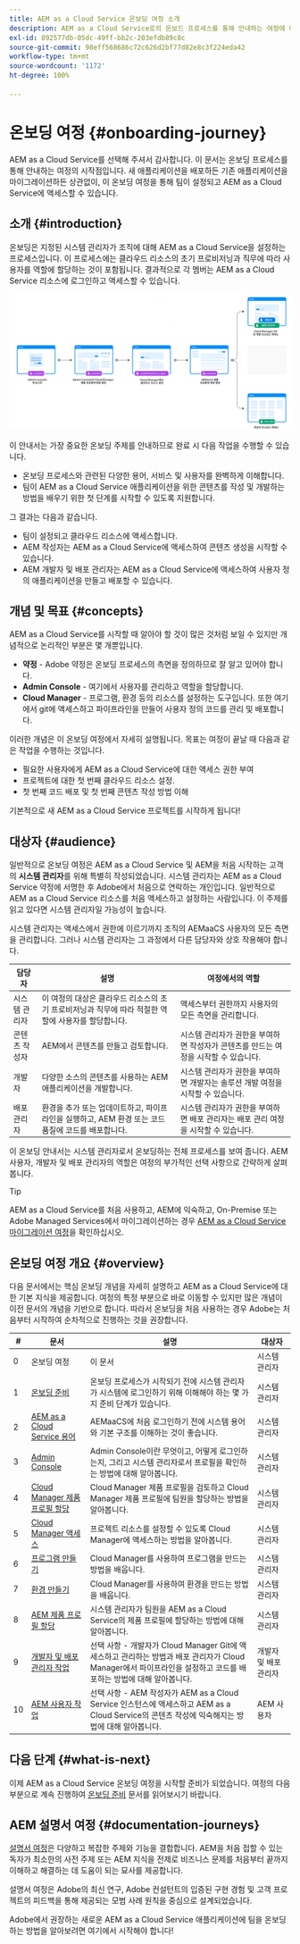 ```yaml
---
title: AEM as a Cloud Service 온보딩 여정 소개
description: AEM as a Cloud Service로의 온보드 프로세스를 통해 안내하는 여정에 대한 개요를 보려면 여기를 클릭하십시오.
exl-id: 892577db-05dc-49ff-bb2c-203efdb89c8c
source-git-commit: 98eff568686c72c626d2bf77d82e8c3f224eda42
workflow-type: tm+mt
source-wordcount: '1172'
ht-degree: 100%

---
```



# 온보딩 여정 {#onboarding-journey}

AEM as a Cloud Service를 선택해 주셔서 감사합니다. 이 문서는 온보딩 프로세스를 통해 안내하는 여정의 시작점입니다. 새 애플리케이션을 배포하든 기존 애플리케이션을 마이그레이션하든 상관없이, 이 온보딩 여정을 통해 팀이 설정되고 AEM as a Cloud Service에 액세스할 수 있습니다.

## 소개 {#introduction}

온보딩은 지정된 시스템 관리자가 조직에 대해 AEM as a Cloud Service을 설정하는 프로세스입니다. 이 프로세스에는 클라우드 리소스의 초기 프로비저닝과 직무에 따라 사용자를 역할에 할당하는 것이 포함됩니다. 결과적으로 각 멤버는 AEM as a Cloud Service 리소스에 로그인하고 액세스할 수 있습니다.

![온보딩 여정](/help/journey-onboarding/assets/onboarding-journey.png)

이 안내서는 가장 중요한 온보딩 주제를 안내하므로 완료 시 다음 작업을 수행할 수 있습니다.

* 온보딩 프로세스와 관련된 다양한 용어, 서비스 및 사용자를 완벽하게 이해합니다.
* 팀이 AEM as a Cloud Service 애플리케이션을 위한 콘텐츠를 작성 및 개발하는 방법을 배우기 위한 첫 단계를 시작할 수 있도록 지원합니다.

그 결과는 다음과 같습니다.

* 팀이 설정되고 클라우드 리소스에 액세스합니다.
* AEM 작성자는 AEM as a Cloud Service에 액세스하여 콘텐츠 생성을 시작할 수 있습니다.
* AEM 개발자 및 배포 관리자는 AEM as a Cloud Service에 액세스하여 사용자 정의 애플리케이션을 만들고 배포할 수 있습니다.

## 개념 및 목표 {#concepts}

AEM as a Cloud Service를 시작할 때 알아야 할 것이 많은 것처럼 보일 수 있지만 개념적으로 논리적인 부분은 몇 개뿐입니다.

* **약정** - Adobe 약정은 온보딩 프로세스의 측면을 정의하므로 잘 알고 있어야 합니다.
* **Admin Console** - 여기에서 사용자를 관리하고 역할을 할당합니다.
* **Cloud Manager** - 프로그램, 환경 등의 리소스를 설정하는 도구입니다. 또한 여기에서 git에 액세스하고 파이프라인을 만들어 사용자 정의 코드를 관리 및 배포합니다.

이러한 개념은 이 온보딩 여정에서 자세히 설명됩니다. 목표는 여정이 끝날 때 다음과 같은 작업을 수행하는 것입니다.

* 필요한 사용자에게 AEM as a Cloud Service에 대한 액세스 권한 부여
* 프로젝트에 대한 첫 번째 클라우드 리소스 설정.
* 첫 번째 코드 배포 및 첫 번째 콘텐츠 작성 방법 이해

기본적으로 새 AEM as a Cloud Service 프로젝트를 시작하게 됩니다!

## 대상자 {#audience}

일반적으로 온보딩 여정은 AEM as a Cloud Service 및 AEM을 처음 시작하는 고객의 **시스템 관리자**&#x200B;를 위해 특별히 작성되었습니다. 시스템 관리자는 AEM as a Cloud Service 약정에 서명한 후 Adobe에서 처음으로 연락하는 개인입니다. 일반적으로 AEM as a Cloud Service 리소스를 처음 액세스하고 설정하는 사람입니다. 이 주제를 읽고 있다면 시스템 관리자일 가능성이 높습니다.

시스템 관리자는 액세스에서 권한에 이르기까지 조직의 AEMaaCS 사용자의 모든 측면을 관리합니다. 그러나 시스템 관리자는 그 과정에서 다른 담당자와 상호 작용해야 합니다.

| 담당자 | 설명 | 여정에서의 역할 |
|---|---|---|
| 시스템 관리자 | 이 여정의 대상은 클라우드 리소스의 초기 프로비저닝과 직무에 따라 적절한 역할에 사용자를 할당합니다. | 액세스부터 권한까지 사용자의 모든 측면을 관리합니다. |
| 콘텐츠 작성자 | AEM에서 콘텐츠를 만들고 검토합니다. | 시스템 관리자가 권한을 부여하면 작성자가 콘텐츠를 만드는 여정을 시작할 수 있습니다. |
| 개발자 | 다양한 소스의 콘텐츠를 사용하는 AEM 애플리케이션을 개발합니다. | 시스템 관리자가 권한을 부여하면 개발자는 솔루션 개발 여정을 시작할 수 있습니다. |
| 배포 관리자 | 환경을 추가 또는 업데이트하고, 파이프라인을 실행하고, AEM 환경 또는 코드 품질에 코드를 배포합니다. | 시스템 관리자가 권한을 부여하면 배포 관리자는 배포 관리 여정을 시작할 수 있습니다. |

이 온보딩 안내서는 시스템 관리자로서 온보딩하는 전체 프로세스를 보여 줍니다. AEM 사용자, 개발자 및 배포 관리자의 역할은 여정의 부가적인 선택 사항으로 간략하게 살펴봅니다.

>[!TIP]
>
>AEM as a Cloud Service를 처음 사용하고, AEM에 익숙하고, On-Premise 또는 Adobe Managed Services에서 마이그레이션하는 경우 [AEM as a Cloud Service 마이그레이션 여정](/help/journey-migration/getting-started.md)을 확인하십시오.

## 온보딩 여정 개요 {#overview}

다음 문서에서는 핵심 온보딩 개념을 자세히 설명하고 AEM as a Cloud Service에 대한 기본 지식을 제공합니다. 여정의 특정 부분으로 바로 이동할 수 있지만 많은 개념이 이전 문서의 개념을 기반으로 합니다. 따라서 온보딩을 처음 사용하는 경우 Adobe는 처음부터 시작하여 순차적으로 진행하는 것을 권장합니다.

| # | 문서 | 설명 | 대상자 |
|---|---|---|---|
| 0 | 온보딩 여정 | 이 문서 | 시스템 관리자 |
| 1 | [온보딩 준비](preparation.md) | 온보딩 프로세스가 시작되기 전에 시스템 관리자가 시스템에 로그인하기 위해 이해해야 하는 몇 가지 준비 단계가 있습니다. | 시스템 관리자 |
| 2 | [AEM as a Cloud Service 용어](terminology.md) | AEMaaCS에 처음 로그인하기 전에 시스템 용어와 기본 구조를 이해하는 것이 좋습니다. | 시스템 관리자 |
| 3 | [Admin Console](admin-console.md) | Admin Console이란 무엇이고, 어떻게 로그인하는지, 그리고 시스템 관리자로서 프로필을 확인하는 방법에 대해 알아봅니다. | 시스템 관리자 |
| 4 | [Cloud Manager 제품 프로필 할당](assign-profiles-cloud-manager.md) | Cloud Manager 제품 프로필을 검토하고 Cloud Manager 제품 프로필에 팀원을 할당하는 방법을 알아봅니다. | 시스템 관리자 |
| 5 | [Cloud Manager 액세스](cloud-manager.md) | 프로젝트 리소스를 설정할 수 있도록 Cloud Manager에 액세스하는 방법을 알아봅니다. | 시스템 관리자 |
| 6 | [프로그램 만들기](create-program.md) | Cloud Manager를 사용하여 프로그램을 만드는 방법을 배웁니다. | 시스템 관리자 |
| 7 | [환경 만들기](create-environments.md) | Cloud Manager를 사용하여 환경을 만드는 방법을 배웁니다. | 시스템 관리자 |
| 8 | [AEM 제품 프로필 할당](assign-profiles-aem.md) | 시스템 관리자가 팀원을 AEM as a Cloud Service의 제품 프로필에 할당하는 방법에 대해 알아봅니다. | 시스템 관리자 |
| 9 | [개발자 및 배포 관리자 작업](developers.md) | 선택 사항 - 개발자가 Cloud Manager Git에 액세스하고 관리하는 방법과 배포 관리자가 Cloud Manager에서 파이프라인을 설정하고 코드를 배포하는 방법에 대해 알아봅니다. | 개발자 및 배포 관리자 |
| 10 | [AEM 사용자 작업](aem-users.md) | 선택 사항 - AEM 작성자가 AEM as a Cloud Service 인스턴스에 액세스하고 AEM as a Cloud Service의 콘텐츠 작성에 익숙해지는 방법에 대해 알아봅니다. | AEM 사용자 |

## 다음 단계 {#what-is-next}

이제 AEM as a Cloud Service 온보딩 여정을 시작할 준비가 되었습니다. 여정의 다음 부분으로 계속 진행하여 [온보딩 준비](preparation.md) 문서를 읽어보시기 바랍니다.

## AEM 설명서 여정 {#documentation-journeys}

[설명서 여정](/help/journey-documentation/documentation-journeys.md)은 다양하고 복잡한 주제와 기능을 결합합니다. AEM을 처음 접할 수 있는 독자가 최소한의 사전 주제 또는 AEM 지식을 전제로 비즈니스 문제를 처음부터 끝까지 이해하고 해결하는 데 도움이 되는 묘사를 제공합니다.

설명서 여정은 Adobe의 최신 연구, Adobe 컨설턴트의 입증된 구현 경험 및 고객 프로젝트의 피드백을 통해 제공되는 모범 사례 원칙을 중심으로 설계되었습니다.

Adobe에서 권장하는 새로운 AEM as a Cloud Service 애플리케이션에 팀을 온보딩하는 방법을 알아보려면 여기에서 시작해야 합니다!

<!-- ERROR: Not Found (HTTP error 404)
## Additional Resources {#additional-resources}

The following are additional, optional resources if you would like to go beyond the content of the onboarding journey.

* [AEM Champion Tips and Tricks - Cloud Manager Onboarding Playbook](https://experienceleague.adobe.com/docs/experience-manager-learn/cloud-service/expert-resources/aem-champions/onboarding-playbook.md) - Watch this video to learn Cloud Manager onboarding tips and trick from an AEM champion. -->


